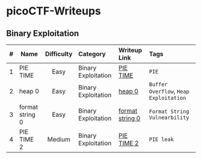# picoCTF-Writeups

## Binary Exploitation

|   # | Name            | Difficulty | Category            | Writeup Link                                                             | Tags                                   |
| --: | --------------- | :--------: | :------------------ | :----------------------------------------------------------------------- | :------------------------------------- |
|   1 | PIE TIME        |    Easy    | Binary Exploitation | [PIE TIME](./Binary%20Exploitation/PIE%20TIME/README.md)                 | `PIE`                                  |
|   2 | heap 0          |    Easy    | Binary Exploitation | [heap 0](./Binary%20Exploitation/heap%200/README.md)                     | `Buffer Overflow`, `Heap Exploitation` |
|   3 | format string 0 |    Easy    | Binary Exploitation | [format string 0](./Binary%20Exploitation/format%20string%200/README.md) | `Format String Vulnearbility`          |
|   4 | PIE TIME 2      |   Medium   | Binary Exploitation | [PIE TIME 2](./Binary%20Exploitation/PIE%20TIME%202/README.md)           | `PIE leak`                             |
